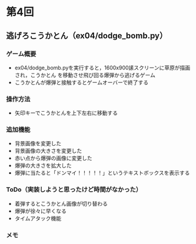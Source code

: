 # 第4回
## 逃げろこうかとん（ex04/dodge_bomb.py）
### ゲーム概要
- ex04/dodge_bomb.pyを実行すると，1600x900䛾スクリーンに草原が描画され，こうかとん
を移動させ飛び回る爆弾から逃げるゲーム
- こうかとんが爆弾と接触するとゲームオーバーで終了する
### 操作方法
- 矢印キーでこうかとんを上下左右に移動する
### 追加機能
- 背景画像を変更した
- 背景画像の大きさを変更した
- 赤い点から爆弾の画像に変更した
- 爆弾の大きさを拡大した
- 爆弾に当たると「ドンマイ！！！！！」というテキストボックスを表示する

### ToDo（実装しようと思ったけど時間がなかった）
- 着弾するとこうかとん画像が切り替わる
- 爆弾が徐々に早くなる
- タイムアタック機能
### メモ